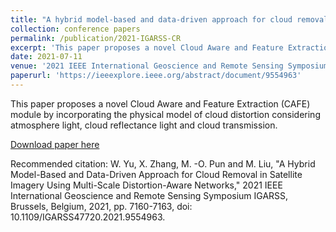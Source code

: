 ```yaml
---
title: "A hybrid model-based and data-driven approach for cloud removal in satellite imagery using multi-scale distortion-aware networks"
collection: conference papers
permalink: /publication/2021-IGARSS-CR
excerpt: 'This paper proposes a novel Cloud Aware and Feature Extraction (CAFE) module by incorporating the physical model of cloud distortion considering atmosphere light, cloud reflectance light and cloud transmission.'
date: 2021-07-11
venue: '2021 IEEE International Geoscience and Remote Sensing Symposium IGARSS, Brussels, Belgium'
paperurl: 'https://ieeexplore.ieee.org/abstract/document/9554963'
---
```

This paper proposes a novel Cloud Aware and Feature Extraction (CAFE) module by incorporating the physical model of cloud distortion considering atmosphere light, cloud reflectance light and cloud transmission.

[Download paper here](https://ieeexplore.ieee.org/abstract/document/9554963)

Recommended citation: W. Yu, X. Zhang, M. -O. Pun and M. Liu, "A Hybrid Model-Based and Data-Driven Approach for Cloud Removal in Satellite Imagery Using Multi-Scale Distortion-Aware Networks," 2021 IEEE International Geoscience and Remote Sensing Symposium IGARSS, Brussels, Belgium, 2021, pp. 7160-7163, doi: 10.1109/IGARSS47720.2021.9554963.